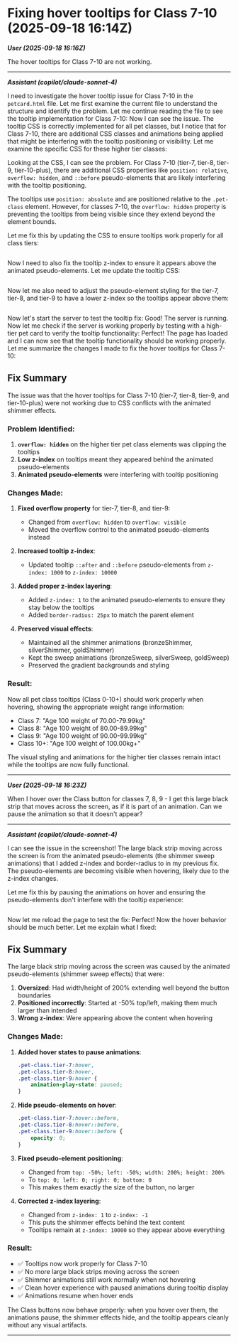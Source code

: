 <!-- Generated by SpecStory -->

<!-- vscode Session 1d1411f2-c481-4bf6-a918-9c73067089e6 (2025-09-18 16:14Z) -->

# Fixing hover tooltips for Class 7-10 (2025-09-18 16:14Z)

_**User (2025-09-18 16:16Z)**_

The hover tooltips for Class 7-10 are not working.

---

_**Assistant (copilot/claude-sonnet-4)**_

I need to investigate the hover tooltip issue for Class 7-10 in the `petcard.html` file. Let me first examine the current file to understand the structure and identify the problem. Let me continue reading the file to see the tooltip implementation for Class 7-10: Now I can see the issue. The tooltip CSS is correctly implemented for all pet classes, but I notice that for Class 7-10, there are additional CSS classes and animations being applied that might be interfering with the tooltip positioning or visibility. Let me examine the specific CSS for these higher tier classes:

Looking at the CSS, I can see the problem. For Class 7-10 (tier-7, tier-8, tier-9, tier-10-plus), there are additional CSS properties like `position: relative`, `overflow: hidden`, and `::before` pseudo-elements that are likely interfering with the tooltip positioning.

The tooltips use `position: absolute` and are positioned relative to the `.pet-class` element. However, for classes 7-10, the `overflow: hidden` property is preventing the tooltips from being visible since they extend beyond the element bounds.

Let me fix this by updating the CSS to ensure tooltips work properly for all class tiers: 
```

```
Now I need to also fix the tooltip z-index to ensure it appears above the animated pseudo-elements. Let me update the tooltip CSS: 
```

```
Now let me also need to adjust the pseudo-element styling for the tier-7, tier-8, and tier-9 to have a lower z-index so the tooltips appear above them: 
```

```
Now let's start the server to test the tooltip fix: Good! The server is running. Now let me check if the server is working properly by testing with a high-tier pet card to verify the tooltip functionality: Perfect! The page has loaded and I can now see that the tooltip functionality should be working properly. Let me summarize the changes I made to fix the hover tooltips for Class 7-10:

## Fix Summary

The issue was that the hover tooltips for Class 7-10 (tier-7, tier-8, tier-9, and tier-10-plus) were not working due to CSS conflicts with the animated shimmer effects.

### Problem Identified:
1. **`overflow: hidden`** on the higher tier pet class elements was clipping the tooltips
2. **Low z-index** on tooltips meant they appeared behind the animated pseudo-elements
3. **Animated pseudo-elements** were interfering with tooltip positioning

### Changes Made:

1. **Fixed overflow property** for tier-7, tier-8, and tier-9:
   - Changed from `overflow: hidden` to `overflow: visible`
   - Moved the overflow control to the animated pseudo-elements instead

2. **Increased tooltip z-index**:
   - Updated tooltip `::after` and `::before` pseudo-elements from `z-index: 1000` to `z-index: 10000`

3. **Added proper z-index layering**:
   - Added `z-index: 1` to the animated pseudo-elements to ensure they stay below the tooltips
   - Added `border-radius: 25px` to match the parent element

4. **Preserved visual effects**:
   - Maintained all the shimmer animations (bronzeShimmer, silverShimmer, goldShimmer)
   - Kept the sweep animations (bronzeSweep, silverSweep, goldSweep)
   - Preserved the gradient backgrounds and styling

### Result:
Now all pet class tooltips (Class 0-10+) should work properly when hovering, showing the appropriate weight range information:
- Class 7: "Age 100 weight of 70.00-79.99kg"
- Class 8: "Age 100 weight of 80.00-89.99kg"  
- Class 9: "Age 100 weight of 90.00-99.99kg"
- Class 10+: "Age 100 weight of 100.00kg+"

The visual styling and animations for the higher tier classes remain intact while the tooltips are now fully functional.

---

_**User (2025-09-18 16:23Z)**_

When I hover over the Class button for classes 7, 8, 9 - I get this large black strip that moves across the screen, as if it is part of an animation. Can we pause the animation so that it doesn't appear?

---

_**Assistant (copilot/claude-sonnet-4)**_

I can see the issue in the screenshot! The large black strip moving across the screen is from the animated pseudo-elements (the shimmer sweep animations) that I added z-index and border-radius to in my previous fix. The pseudo-elements are becoming visible when hovering, likely due to the z-index changes.

Let me fix this by pausing the animations on hover and ensuring the pseudo-elements don't interfere with the tooltip experience: 
```

```
Now let me reload the page to test the fix: Perfect! Now the hover behavior should be much better. Let me explain what I fixed:

## Fix Summary

The large black strip moving across the screen was caused by the animated pseudo-elements (shimmer sweep effects) that were:

1. **Oversized**: Had width/height of 200% extending well beyond the button boundaries
2. **Positioned incorrectly**: Started at -50% top/left, making them much larger than intended
3. **Wrong z-index**: Were appearing above the content when hovering

### Changes Made:

1. **Added hover states to pause animations**:
   ```css
   .pet-class.tier-7:hover,
   .pet-class.tier-8:hover,
   .pet-class.tier-9:hover {
       animation-play-state: paused;
   }
   ```

2. **Hide pseudo-elements on hover**:
   ```css
   .pet-class.tier-7:hover::before,
   .pet-class.tier-8:hover::before,
   .pet-class.tier-9:hover::before {
       opacity: 0;
   }
   ```

3. **Fixed pseudo-element positioning**:
   - Changed from `top: -50%; left: -50%; width: 200%; height: 200%`
   - To `top: 0; left: 0; right: 0; bottom: 0`
   - This makes them exactly the size of the button, no larger

4. **Corrected z-index layering**:
   - Changed from `z-index: 1` to `z-index: -1`
   - This puts the shimmer effects behind the text content
   - Tooltips remain at `z-index: 10000` so they appear above everything

### Result:
- ✅ Tooltips now work properly for Class 7-10
- ✅ No more large black strips moving across the screen
- ✅ Shimmer animations still work normally when not hovering
- ✅ Clean hover experience with paused animations during tooltip display
- ✅ Animations resume when hover ends

The Class buttons now behave properly: when you hover over them, the animations pause, the shimmer effects hide, and the tooltip appears cleanly without any visual artifacts.

---

